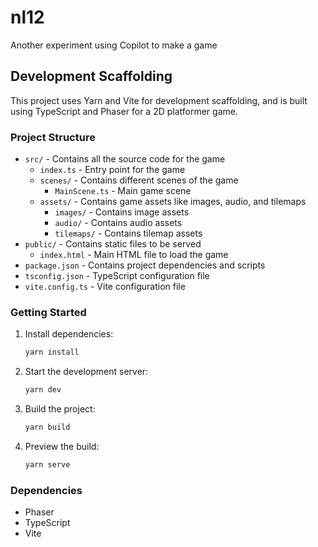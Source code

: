 # nl12
Another experiment using Copilot to make a game

## Development Scaffolding

This project uses Yarn and Vite for development scaffolding, and is built using TypeScript and Phaser for a 2D platformer game.

### Project Structure

* `src/` - Contains all the source code for the game
  * `index.ts` - Entry point for the game
  * `scenes/` - Contains different scenes of the game
    * `MainScene.ts` - Main game scene
  * `assets/` - Contains game assets like images, audio, and tilemaps
    * `images/` - Contains image assets
    * `audio/` - Contains audio assets
    * `tilemaps/` - Contains tilemap assets
* `public/` - Contains static files to be served
  * `index.html` - Main HTML file to load the game
* `package.json` - Contains project dependencies and scripts
* `tsconfig.json` - TypeScript configuration file
* `vite.config.ts` - Vite configuration file

### Getting Started

1. Install dependencies:
   ```sh
   yarn install
   ```

2. Start the development server:
   ```sh
   yarn dev
   ```

3. Build the project:
   ```sh
   yarn build
   ```

4. Preview the build:
   ```sh
   yarn serve
   ```

### Dependencies

* Phaser
* TypeScript
* Vite
